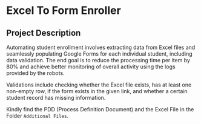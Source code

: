 # Excel To Form Enroller
## Project Description
Automating student enrollment involves extracting data from Excel files and seamlessly populating Google Forms for each individual student, including data validation. The end goal is to reduce the processing time per item by 80% and achieve better monitoring of overall activity using the logs provided by the robots.

 Validations include checking whether the Excel file exists, has at least one non-empty row, if the form exists in the given link, and whether a certain student record has missing information.

 Kindly find the PDD (Process Definition Document) and the Excel File in the Folder `Additional Files`.
